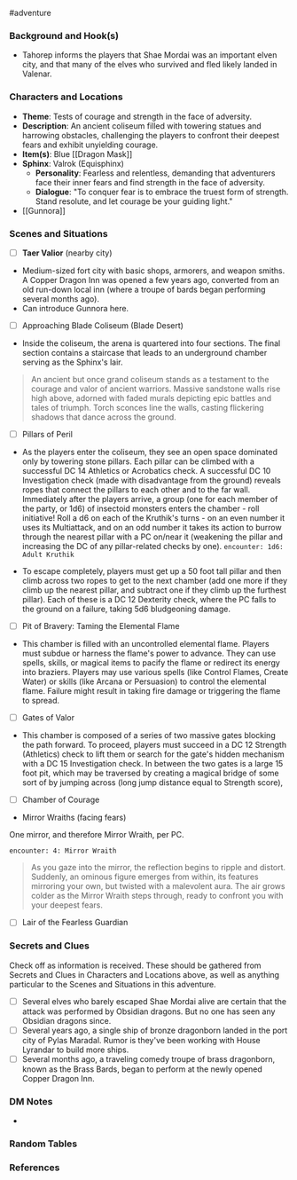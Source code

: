  #adventure 

### Background and Hook(s)

* Tahorep informs the players that Shae Mordai was an important elven city, and that many of the elves who survived and fled likely landed in Valenar.

### Characters and Locations

* **Theme**: Tests of courage and strength in the face of adversity.
* **Description**: An ancient coliseum filled with towering statues and harrowing obstacles, challenging the players to confront their deepest fears and exhibit unyielding courage.
* **Item(s)**: Blue [[Dragon Mask]]
* **Sphinx**: Valrok (Equisphinx)
	* **Personality**: Fearless and relentless, demanding that adventurers face their inner fears and find strength in the face of adversity.
	* **Dialogue**: "To conquer fear is to embrace the truest form of strength. Stand resolute, and let courage be your guiding light."
* [[Gunnora]]

### Scenes and Situations

 - [ ]  **Taer Valior** (nearby city)

* Medium-sized fort city with basic shops, armorers, and weapon smiths. A Copper Dragon Inn was opened a few years ago, converted from an old run-down local inn (where a troupe of bards began performing several months ago).
* Can introduce Gunnora here.

 - [ ]  Approaching Blade Coliseum (Blade Desert)

* Inside the coliseum, the arena is quartered into four sections. The final section contains a staircase that leads to an underground chamber serving as the Sphinx's lair.

>An ancient but once grand coliseum stands as a testament to the courage and valor of ancient warriors. Massive sandstone walls rise high above, adorned with faded murals depicting epic battles and tales of triumph. Torch sconces line the walls, casting flickering shadows that dance across the ground. 

 - [ ]  Pillars of Peril

* As the players enter the coliseum, they see an open space dominated only by towering stone pillars. Each pillar can be climbed with a successful DC 14 Athletics or Acrobatics check. A successful DC 10 Investigation check (made with disadvantage from the ground) reveals ropes that connect the pillars to each other and to the far wall. Immediately after the players arrive, a group (one for each member of the party, or 1d6) of insectoid monsters enters the chamber - roll initiative! Roll a d6 on each of the Kruthik's turns - on an even number it uses its Multiattack, and on an odd number it takes its action to burrow through the nearest pillar with a PC on/near it (weakening the pillar and increasing the DC of any pillar-related checks by one).
   `encounter: 1d6: Adult Kruthik`

* To escape completely, players must get up a 50 foot tall pillar and then climb across two ropes to get to the next chamber (add one more if they climb up the nearest pillar, and subtract one if they climb up the furthest pillar). Each of these is a DC 12 Dexterity check, where the PC falls to the ground on a failure, taking 5d6 bludgeoning damage.

 - [ ]  Pit of Bravery: Taming the Elemental Flame

* This chamber is filled with an uncontrolled elemental flame. Players must subdue or harness the flame's power to advance. They can use spells, skills, or magical items to pacify the flame or redirect its energy into braziers. Players may use various spells (like Control Flames, Create Water) or skills (like Arcana or Persuasion) to control the elemental flame. Failure might result in taking fire damage or triggering the flame to spread.

 - [ ]  Gates of Valor

* This chamber is composed of a series of two massive gates blocking the path forward. To proceed, players must succeed in a DC 12 Strength (Athletics) check to lift them or search for the gate's hidden mechanism with a DC 15 Investigation check. In between the two gates is a large 15 foot pit, which may be traversed by creating a magical bridge of some sort of by jumping across (long jump distance equal to Strength score),

 - [ ]  Chamber of Courage

* Mirror Wraiths (facing fears)

One mirror, and therefore Mirror Wraith, per PC.

`encounter: 4: Mirror Wraith`

> As you gaze into the mirror, the reflection begins to ripple and distort. Suddenly, an ominous figure emerges from within, its features mirroring your own, but twisted with a malevolent aura. The air grows colder as the Mirror Wraith steps through, ready to confront you with your deepest fears.

 - [ ]  Lair of the Fearless Guardian


### Secrets and Clues
Check off as information is received. These should be gathered from Secrets and Clues in Characters and Locations above, as well as anything particular to the Scenes and Situations in this adventure.

 - [ ]  Several elves who barely escaped Shae Mordai alive are certain that the attack was performed by Obsidian dragons. But no one has seen any Obsidian dragons since.
 - [ ]  Several years ago, a single ship of bronze dragonborn landed in the port city of Pylas Maradal. Rumor is they've been working with House Lyrandar to build more ships.
 - [ ]  Several months ago, a traveling comedy troupe of brass dragonborn, known as the Brass Bards, began to perform at the newly opened Copper Dragon Inn.

### DM Notes

* 

### Random Tables



### References
